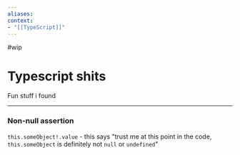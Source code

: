 ```yaml
---
aliases:
context:
- "[[TypeScript]]"
---
```


#wip

# Typescript shits

Fun stuff i found

---
### Non-null assertion
`this.someObject!.value` - this says "trust me at this point in the code, `this.someObject` is definitely not `null` or `undefined`"

